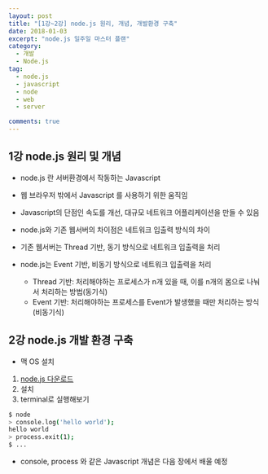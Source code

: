 ```yaml
---
layout: post
title: "[1강~2강] node.js 원리, 개념, 개발환경 구축"
date: 2018-01-03
excerpt: "node.js 일주일 마스터 플랜"
category:
  - 개발
  - Node.js
tag:
  - node.js
  - javascript
  - node
  - web
  - server

comments: true
---
```


## 1강 node.js 원리 및 개념

- node.js 란 서버환경에서 작동하는 Javascript
- 웹 브라우저 밖에서 Javascript 를 사용하기 위한 움직임
- Javascript의 단점인 속도를 개선, 대규모 네트워크 어플리케이션을 만들 수 있음

- node.js와 기존 웹서버의 차이점은 네트워크 입출력 방식의 차이
- 기존 웹서버는 Thread 기반, 동기 방식으로 네트워크 입출력을 처리
- node.js는 Event 기반, 비동기 방식으로 네트워크 입출력을 처리
  - Thread 기반: 처리해야하는 프로세스가 n개 있을 때, 이를 n개의 몸으로 나눠서 처리하는 방법(동기식)
  - Event 기반: 처리해야하는 프로세스를 Event가 발생했을 때만 처리하는 방식(비동기식)

## 2강 node.js 개발 환경 구축

- 맥 OS 설치

1. [node.js 다운로드](https://nodejs.org/ko/)
2. 설치
3. terminal로 실행해보기

```bash
$ node
> console.log('hello world');
hello world
> process.exit(1);
$ ...
```

- console, process 와 같은 Javascript 개념은 다음 장에서 배울 예정
